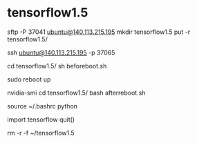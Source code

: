 # tensorflow1.5

sftp -P 37041 ubuntu@140.113.215.195
mkdir tensorflow1.5
put -r tensorflow1.5/

ssh ubuntu@140.113.215.195 -p 37065

cd tensorflow1.5/
sh beforeboot.sh

sudo reboot
up

nvidia-smi
cd tensorflow1.5/
bash afterreboot.sh

source ~/.bashrc
python

import tensorflow
quit()

rm -r -f ~/tensorflow1.5
